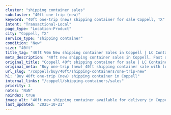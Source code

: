 ```yaml
---
cluster: "shipping container sales"
subcluster: "40ft one-trip (new)"
keyword: "40ft one-trip (new) shipping container for sale Coppell, TX"
intent: "Transactional-Local"
page_type: "Location-Product"
city: "Coppell, TX"
service_type: "shipping container"
condition: "New"
size: "40ft"
title_tag: "40ft V0m New shipping container Sales in Coppell | LC Container"
meta_description: "40ft new shipping container sales in Coppell. Fast delivery, competitive pricing. Serving shipping containers area. Quote ID: X3J. Call (214) 524-4168 for your free quote today."
original_title: "Coppell 40ft shipping container for sale | LC Container"
original_meta: "Buy one-trip (new) 40ft shipping container sale with local delivery in Coppell, TX. LC Container — local Since 2003. Request a fast quote today."
url_slug: "/coppell/buy/40ft/shipping-containers/one-trip-new"
h1: "Buy 40ft one-trip (new) shipping container in Coppell"
internal_links: "/coppell/shipping-containers/sales"
priority: 3
notes: "NaN"
noindex: true
image_alt: "40ft new shipping container available for delivery in Coppell"
last_updated: "2025-10-21"
---
```


<!-- TODO: Add unique city/inventory copy, images, and internal links here. -->
